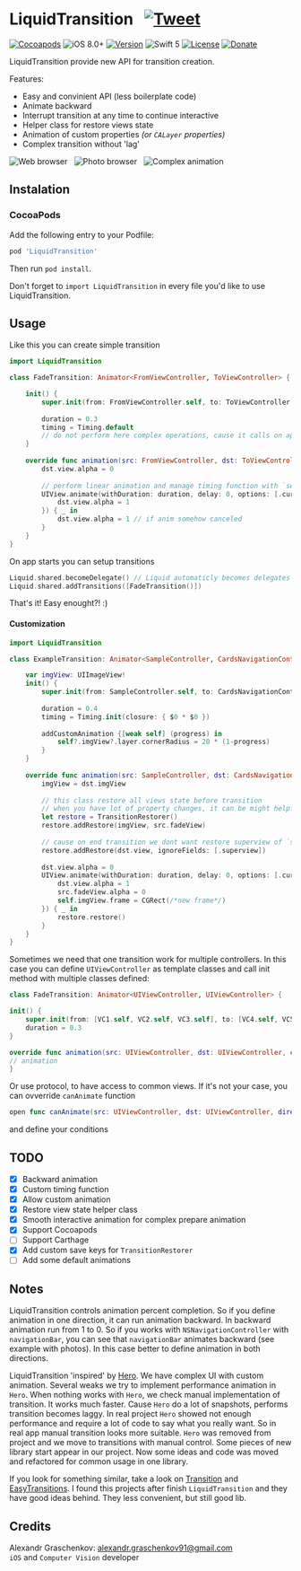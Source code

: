 # LiquidTransition &nbsp; [![Tweet](https://img.shields.io/twitter/url/http/shields.io.svg?style=social)](https://twitter.com/intent/tweet?text=Amazing%20library%20for%20iOS%20animated%20transitions&url=https://github.com/AlexandrGraschenkov/LiquidTransition)

[![Cocoapods](https://img.shields.io/badge/Cocoapods-Compatible-brightgreen.svg?style=flat)](https://cocoapods.org)
![iOS 8.0+](https://img.shields.io/badge/iOS-8.0%2B-blue.svg)
[![Version](https://img.shields.io/cocoapods/v/LiquidTransition.svg?style=flat)](https://cocoapods.org/pods/LiquidTransition)
![Swift 5](https://img.shields.io/badge/Swift-5-orange.svg)
[![License](https://img.shields.io/cocoapods/l/LiquidTransition.svg?style=flat)](https://github.com/AlexandrGraschenkov/LiquidTransition/blob/master/LICENSE.txt)
[![Donate](https://img.shields.io/badge/Donate-PayPal-blue.svg)](https://paypal.me/gralexdev)

LiquidTransition provide new API for transition creation. 

Features: 
* Easy and convinient API (less boilerplate code)
* Animate backward
* Interrupt transition at any time to continue interactive
* Helper class for restore views state
* Animation of custom properties *(or `CALayer` properties)*
* Complex transition without 'lag'

![Web browser](/../screenshots/gif/web_browser.gif?raw=true "Web browser") &nbsp;
![Photo browser](/../screenshots/gif/photo_browser.gif?raw=true "Photo browser") &nbsp;
![Complex animation](/../screenshots/gif/complex_animation.gif?raw=true "Complex animation")

## Instalation

### CocoaPods

Add the following entry to your Podfile:

```rb
pod 'LiquidTransition'
```

Then run `pod install`.

Don't forget to `import LiquidTransition` in every file you'd like to use LiquidTransition.

## Usage

Like this you can create simple transition
``` Swift
import LiquidTransition

class FadeTransition: Animator<FromViewController, ToViewController> {

    init() {
        super.init(from: FromViewController.self, to: ToViewController.self, direction: .both)
        
        duration = 0.3
        timing = Timing.default
        // do not perform here complex operations, cause it calls on app initialization
    }
    
    override func animation(src: FromViewController, dst: ToViewController, container: UIView, duration: Double) {
        dst.view.alpha = 0
        
        // perform linear animation and manage timing function with `self.timing`
        UIView.animate(withDuration: duration, delay: 0, options: [.curveLinear], animations: {
            dst.view.alpha = 1
        }) { _ in
            dst.view.alpha = 1 // if anim somehow canceled
        }
    }
}
```

On app starts you can setup transitions
``` Swift
Liquid.shared.becomeDelegate() // Liquid automaticly becomes delegates for all animated transitions
Liquid.shared.addTransitions([FadeTransition()])
```

That's it! Easy enought?! :)

#### Customization

```Swift
import LiquidTransition

class ExampleTransition: Animator<SampleController, CardsNavigationController> {

    var imgView: UIImageView!
    init() {
        super.init(from: SampleController.self, to: CardsNavigationController.self, direction: .both)
        
        duration = 0.4
        timing = Timing.init(closure: { $0 * $0 })
        
        addCustomAnimation {[weak self] (progress) in
            self?.imgView?.layer.cornerRadius = 20 * (1-progress)
        }
    }
    
    override func animation(src: SampleController, dst: CardsNavigationController, container: UIView, duration: Double) {
        imgView = dst.imgView
        
        // this class restore all views state before transition
        // when you have lot of property changes, it can be might helpfull
        let restore = TransitionRestorer()
        restore.addRestore(imgView, src.fadeView)
        
        // cause on end transition we dont want restore superview of `src.view` and `dst.view`
        restore.addRestore(dst.view, ignoreFields: [.superview])
        
        dst.view.alpha = 0
        UIView.animate(withDuration: duration, delay: 0, options: [.curveLinear], animations: {
            dst.view.alpha = 1
            src.fadeView.alpha = 0
            self.imgView.frame = CGRect(/*new frame*/)
        }) { _ in
            restore.restore()
        }
    }
}
```

Sometimes we need that one transition work for multiple controllers. In this case you can define `UIViewController` as template classes and call init method with multiple classes defined:

```Swift
class FadeTransition: Animator<UIViewController, UIViewController> {

init() {
    super.init(from: [VC1.self, VC2.self, VC3.self], to: [VC4.self, VC5.self], direction: .both)
    duration = 0.3
}

override func animation(src: UIViewController, dst: UIViewController, container: UIView, duration: Double) {
// animation
}
```

Or use protocol, to have access to common views. If it's not your case, you can ovverride `canAnimate` function
```Swift
open func canAnimate(src: UIViewController, dst: UIViewController, direction animDirection: Direction) -> Bool
```
and define your conditions

## TODO

- [x] Backward animation
- [x] Custom timing function
- [x] Allow custom animation
- [x] Restore view state helper class
- [x] Smooth interactive animation for complex prepare animation
- [x] Support Cocoapods
- [ ] Support Carthage
- [x] Add custom save keys for `TransitionRestorer`
- [ ] Add some default animations

## Notes

LiquidTransition controls animation percent completion. So if you define animation in one direction, it can run animation backward. In backward animation run from 1 to 0. So if you works with `NSNavigationController` with `navigationBar`, you can see that `navigationBar` animates backward (see example with photos). In this case better to define animation in both directions.

LiquidTransition 'inspired' by [Hero](https://github.com/HeroTransitions/Hero). We have complex UI with custom animation. Several weaks we try to implement performance animation in `Hero`. When nothing works with `Hero`, we check manual implementation of transition. It works much faster. Cause `Hero` do a lot of snapshots, performs transition becomes laggy. In real project `Hero` showed not enough performance and require a lot of code to say what you really want. So in real app manual transition looks more suitable. `Hero` was removed from project and we move to transitions with manual control. Some pieces of new library start appear in our project. Now some ideas and code was moved and refactored for common usage in one library.

If you look for something similar, take a look on [Transition](https://github.com/Touchwonders/Transition) and [EasyTransitions](https://github.com/marcosgriselli/EasyTransitions). I found this projects after finish `LiquidTransition` and they have good ideas behind. They less convenient, but still good lib.

## Credits

Alexandr Graschenkov: alexandr.graschenkov91@gmail.com <br>
`iOS` and `Computer Vision` developer
